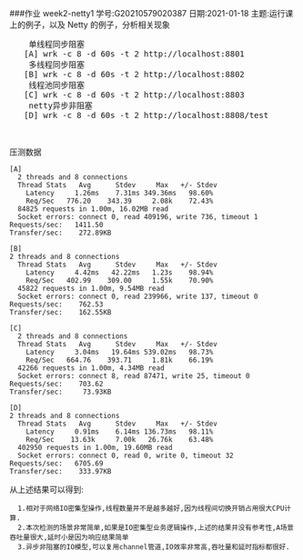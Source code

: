 ###作业 week2-netty1
 学号:G20210579020387 
 日期:2021-01-18
 主题:运行课上的例子，以及 Netty 的例子，分析相关现象
 
 <pre>
    单线程同步阻塞
   [A] wrk -c 8 -d 60s -t 2 http://localhost:8801
    多线程同步阻塞
   [B] wrk -c 8 -d 60s -t 2 http://localhost:8802
    线程池同步阻塞
   [C] wrk -c 8 -d 60s -t 2 http://localhost:8803
    netty异步非阻塞
   [D] wrk -c 8 -d 60s -t 2 http://localhost:8808/test
    
 </pre>
 
 压测数据
   
    [A]
      2 threads and 8 connections
      Thread Stats   Avg      Stdev     Max   +/- Stdev
        Latency     1.26ms    7.31ms 349.36ms   98.60%
        Req/Sec   776.20    343.39     2.08k    72.43%
      84825 requests in 1.00m, 16.02MB read
      Socket errors: connect 0, read 409196, write 736, timeout 1
    Requests/sec:   1411.50
    Transfer/sec:    272.89KB

    [B]
    2 threads and 8 connections
      Thread Stats   Avg      Stdev     Max   +/- Stdev
        Latency     4.42ms   42.22ms   1.23s    98.94%
        Req/Sec   402.99    309.00     1.55k    70.90%
      45822 requests in 1.00m, 9.54MB read
      Socket errors: connect 0, read 239966, write 137, timeout 0
    Requests/sec:    762.53
    Transfer/sec:    162.55KB
    
    [C]
      2 threads and 8 connections
      Thread Stats   Avg      Stdev     Max   +/- Stdev
        Latency     3.04ms   19.64ms 539.02ms   98.73%
        Req/Sec   664.76    393.71     1.81k    66.19%
      42266 requests in 1.00m, 4.34MB read
      Socket errors: connect 8, read 87471, write 25, timeout 0
    Requests/sec:    703.62
    Transfer/sec:     73.93KB
    
    [D]
    2 threads and 8 connections
      Thread Stats   Avg      Stdev     Max   +/- Stdev
        Latency     0.91ms    6.14ms 136.73ms   98.11%
        Req/Sec    13.63k     7.00k   26.76k    63.48%
      402950 requests in 1.00m, 19.60MB read
      Socket errors: connect 0, read 0, write 0, timeout 32
    Requests/sec:   6705.69
    Transfer/sec:    333.97KB
  
  从上述结果可以得到:
     
      1.相对于网络IO密集型操作,线程数量并不是越多越好,因为线程间切换开销占用很大CPU计算.
      2.本次检测的场景非常简单,如果是IO密集型业务逻辑操作,上述的结果并没有参考性,A场景吞吐量很大,延时小是因为响应结果简单
      3.异步非阻塞的IO模型,可以复用channel管道,IO效率非常高,吞吐量和延时指标都很好.
    